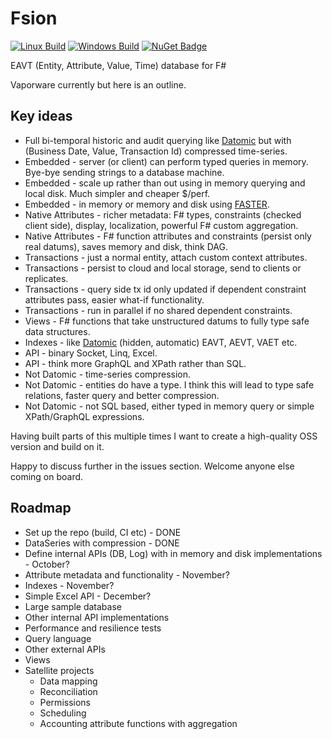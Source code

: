 # Fsion

[![Linux Build](https://travis-ci.org/AnthonyLloyd/Fsion.svg?branch=master)](https://travis-ci.org/AnthonyLloyd/Fsion)
[![Windows Build](https://ci.appveyor.com/api/projects/status/qcpmg6thnmwe09tn/branch/master?svg=true)](https://ci.appveyor.com/project/AnthonyLloyd/Fsion)
[![NuGet Badge](https://buildstats.info/nuget/Fsion)](https://www.nuget.org/packages/Fsion)

EAVT (Entity, Attribute, Value, Time) database for F#

Vaporware currently but here is an outline.

## Key ideas

- Full bi-temporal historic and audit querying like [Datomic](https://www.datomic.com/) but with (Business Date, Value, Transaction Id) compressed time-series.
- Embedded - server (or client) can perform typed queries in memory. Bye-bye sending strings to a database machine.
- Embedded - scale up rather than out using in memory querying and local disk. Much simpler and cheaper $/perf.
- Embedded - in memory or memory and disk using [FASTER](https://github.com/Microsoft/FASTER).
- Native Attributes - richer metadata: F# types, constraints (checked client side), display, localization, powerful F# custom aggregation.
- Native Attributes - F# function attributes and constraints (persist only real datums), saves memory and disk, think DAG.
- Transactions - just a normal entity, attach custom context attributes.
- Transactions - persist to cloud and local storage, send to clients or replicates.
- Transactions - query side tx id only updated if dependent constraint attributes pass, easier what-if functionality.
- Transactions - run in parallel if no shared dependent constraints.
- Views - F# functions that take unstructured datums to fully type safe data structures.
- Indexes - like [Datomic](https://docs.datomic.com/cloud/query/raw-index-access.html) (hidden, automatic) EAVT, AEVT, VAET etc.
- API - binary Socket, Linq, Excel.
- API - think more GraphQL and XPath rather than SQL.
- Not Datomic - time-series compression.
- Not Datomic - entities do have a type. I think this will lead to type safe relations, faster query and better compression.
- Not Datomic - not SQL based, either typed in memory query or simple XPath/GraphQL expressions.

Having built parts of this multiple times I want to create a high-quality OSS version and build on it.

Happy to discuss further in the issues section. Welcome anyone else coming on board.

## Roadmap

- Set up the repo (build, CI etc) - DONE
- DataSeries with compression - DONE
- Define internal APIs (DB, Log) with in memory and disk implementations - October?
- Attribute metadata and functionality - November?
- Indexes - November?
- Simple Excel API - December?
- Large sample database
- Other internal API implementations
- Performance and resilience tests
- Query language
- Other external APIs
- Views
- Satellite projects
    - Data mapping
    - Reconciliation
    - Permissions
    - Scheduling
    - Accounting attribute functions with aggregation
